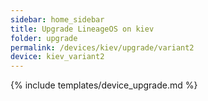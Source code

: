 ```yaml
---
sidebar: home_sidebar
title: Upgrade LineageOS on kiev
folder: upgrade
permalink: /devices/kiev/upgrade/variant2
device: kiev_variant2
---
```

{% include templates/device_upgrade.md %}
